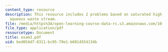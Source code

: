 ```yaml
---
content_type: resource
description: This resource includes 2 problems based on saturated high pressure, and
  aqueous waste stream.
file: /media/https%3A/open-learning-course-data-rc.s3.amazonaws.com/10-302-transport-processes-fall-2004/bed054d78311bc9579e1b0814554134b_exam3.pdf
file_type: application/pdf
resourcetype: Document
title: exam3.pdf
uid: bed054d7-8311-bc95-79e1-b0814554134b
---
```


